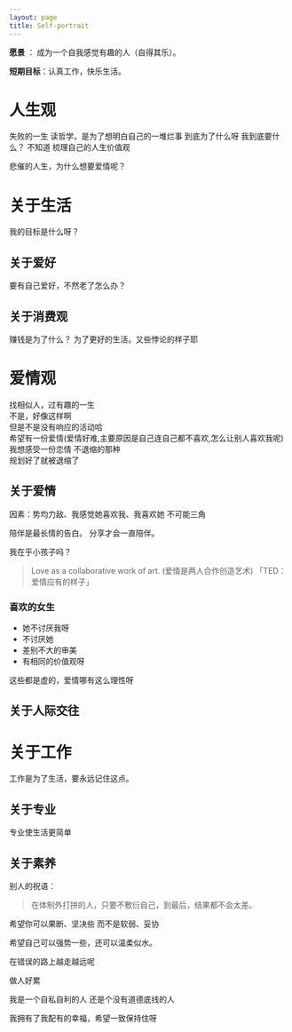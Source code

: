 ```yaml
---
layout: page
title: Self-portrait
---
```


**愿景** ： 成为一个自我感觉有趣的人（自得其乐）。


**短期目标**：认真工作，快乐生活。

# 人生观
失败的一生 
读哲学，是为了想明白自己的一堆烂事 
到底为了什么呀
我到底要什么？ 
不知道 
梳理自己的人生价值观 

悲催的人生，为什么想要爱情呢？ 

# 关于生活
我的目标是什么呀？

## 关于爱好
要有自己爱好，不然老了怎么办？

## 关于消费观
赚钱是为了什么？
为了更好的生活。又些悖论的样子耶

# 爱情观
找相似人，过有趣的一生   
不是，好像这样啊   
但是不是没有响应的活动哈   
希望有一份爱情(爱情好难,主要原因是自己连自己都不喜欢,怎么让别人喜欢我呢)   
我想感受一份恋情 不退缩的那种   
规划好了就被退缩了   

## 关于爱情
因素：势均力敌、我感觉她喜欢我、我喜欢她
不可能三角


陪伴是最长情的告白。
分享才会一直陪伴。

我在乎小孩子吗？

> Love as a collaborative work of art. (爱情是两人合作创造艺术) 「TED：爱情应有的样子」

### 喜欢的女生
- 她不讨厌我呀
- 不讨厌她
- 差别不大的审美
- 有相同的价值观呀

这些都是虚的，爱情哪有这么理性呀

## 关于人际交往

# 关于工作
工作是为了生活，要永远记住这点。
## 关于专业
专业使生活更简单

## 关于素养

别人的祝语：
> 在体制外打拼的人，只要不敷衍自己，到最后，结果都不会太差。

希望你可以果断、坚决些
而不是软弱、妥协

希望自己可以强势一些，还可以温柔似水。

在错误的路上越走越远呢

做人好累

我是一个自私自利的人
还是个没有道德底线的人

我拥有了我配有的幸福，希望一致保持住呀
